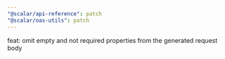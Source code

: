 ```yaml
---
"@scalar/api-reference": patch
"@scalar/oas-utils": patch
---
```


feat: omit empty and not required properties from the generated request body
